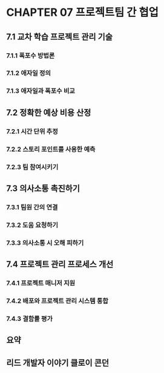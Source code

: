 # CHAPTER 07 프로젝트팀 간 협업

## 7.1 교차 학습 프로젝트 관리 기술

### 7.1.1 폭포수 방법론

### 7.1.2 애자일 정의

### 7.1.3 애자일과 폭포수 비교

## 7.2 정확한 예상 비용 산정

### 7.2.1 시간 단위 추정

### 7.2.2 스토리 포인트를 사용한 예측

### 7.2.3 팀 참여시키기

## 7.3 의사소통 촉진하기

### 7.3.1 팀원 간의 연결

### 7.3.2 도움 요청하기

### 7.3.3 의사소통 시 오해 피하기

## 7.4 프로젝트 관리 프로세스 개선

### 7.4.1 프로젝트 매니저 지원

### 7.4.2 배포와 프로젝트 관리 시스템 통합

### 7.4.3 결함률 평가

## 요약

## 리드 개발자 이야기 클로이 콘던
